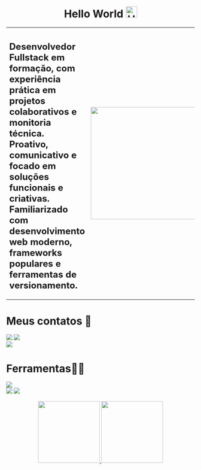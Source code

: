 <h1 align="center"> Hello World 
  <img src="https://raw.githubusercontent.com/Tarikul-Islam-Anik/Animated-Fluent-Emojis/master/Emojis/Hand%20gestures/Hand%20with%20Fingers%20Splayed%20Light%20Skin%20Tone.png" 
    alt="Hand with Fingers Splayed Light Skin Tone" 
    width="30" 
    height="30" />
</h1>


<table>
  <tr>
    <td>
      <h2>
        Desenvolvedor Fullstack em formação, com experiência prática em projetos colaborativos e
monitoria técnica. Proativo, comunicativo e focado em soluções funcionais e criativas. Familiarizado
com desenvolvimento web moderno, frameworks populares e ferramentas de versionamento.
      </h2>
    </td>
    <td>
      <img height="300" width="300" src="https://i.pinimg.com/originals/5a/5d/4c/5a5d4c5894fae6d2f807e5c5a330302a.gif" />
    </td>
  </tr>
</table>


<h1>Meus contatos 📲</h1>
<div>
  <a href="https://www.instagram.com/daviiisousa19/?__pwa=1" target="_blank"><img src="https://skillicons.dev/icons?i=instagram&theme=dark" /></a>
  <a href="https://www.linkedin.com/in/davi-sousa-alves/" target="_blank"><img src="https://skillicons.dev/icons?i=linkedin&theme=dark" /></a>
  <br/>
   <a href="https://drive.google.com/file/d/1fl_8S65BZLWO_WFx2YJ1UJD19jYIm4tg/view?usp=sharing" target="_blank"><img src="https://img.shields.io/badge/-CV-0078D4?style=flat-square&labelColor=0078D4&logo=readme&logoColor=white"/></a></a>
</div>
<h1>Ferramentas👨‍💻</h1>
   <img src="https://skillicons.dev/icons?i=html,css,js,ts,react,next,tailwind,git,nodejs,postgres,supabase,express&theme=dark" />
   <div display="flex">
    <img src="https://camo.githubusercontent.com/6bb1903c78e2fe8fbaa3144559b886ae494e6ddb57d8a5ca11c5780d640af54d/68747470733a2f2f696d672e736869656c64732e696f2f62616467652f6e386e2d3042354538373f7374796c653d666f722d7468652d6261646765266c6f676f3d6e386e266c6f676f436f6c6f723d7768697465" />
     <img src="https://camo.githubusercontent.com/3864e29a62343ef5eab3acaee2886833754938a4664aef47201bd938195eb642/68747470733a2f2f696d672e736869656c64732e696f2f62616467652f73686164636e2f75692d2532333030303030302e7376673f7374796c653d666f722d7468652d6261646765" />
   </div>
 <br> 

 <div align="center" >
  <a href="https://github.com/daviiisousa">
    <img height="165em" src="https://github-readme-stats.vercel.app/api?username=daviiisousa&show_icons=true&theme=radical"/>
    <img height="165em" src="https://github-readme-stats.vercel.app/api/top-langs/?username=daviiisousa&layout=compact&theme=radical"/>
  </a>
</div>

